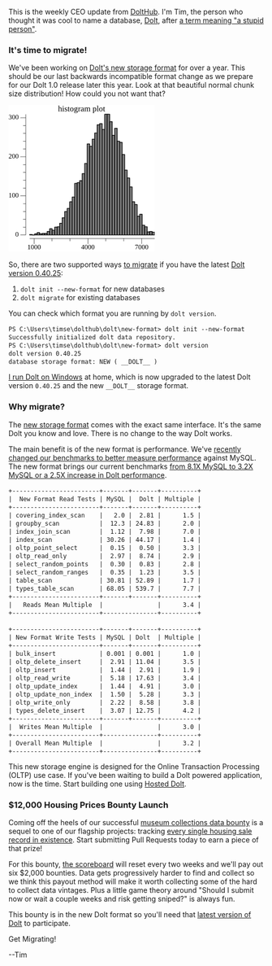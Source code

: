 This is the weekly CEO update from [DoltHub](https://www.dolthub.com/). I'm Tim, the person who thought it was cool to name a database, [Dolt](https://www.doltdb.com), after [a term meaning "a stupid person"](https://docs.dolthub.com/other/faq#why-is-it-called-dolt-are-you-calling-me-dumb).

### It's time to migrate!

We've been working on [Dolt's new storage format](https://www.dolthub.com/blog/2022-06-27-prolly-chunker/) for over a year. This should be our last backwards incompatible format change as we prepare for our Dolt 1.0 release later this year. Look at that beautiful normal chunk size distribution! How could you not want that?

[![New format chunk size distribution](../images/chunk-distribution.png)](https://www.dolthub.com/blog/2022-08-12-new-format-migraiton/)

So, there are two supported ways [to migrate](https://www.dolthub.com/blog/2022-08-12-new-format-migraiton/) if you have the latest [Dolt version 0.40.25](https://github.com/dolthub/dolt/releases/tag/v0.40.25):

1. `dolt init --new-format` for new databases
2. `dolt migrate` for existing databases

You can check which format you are running by `dolt version`. 

```
PS C:\Users\timse\dolthub\dolt\new-format> dolt init --new-format
Successfully initialized dolt data repository.
PS C:\Users\timse\dolthub\dolt\new-format> dolt version
dolt version 0.40.25
database storage format: NEW ( __DOLT__ )
```

[I run Dolt on Windows](https://docs.dolthub.com/introduction/installation/windows) at home, which is now upgraded to the latest Dolt version `0.40.25` and the new `__DOLT__` storage format.

### Why migrate?

The [new storage format](https://www.dolthub.com/blog/2022-06-27-prolly-chunker/) comes with the exact same interface. It's the same Dolt you know and love. There is no change to the way Dolt works. 

The main benefit is of the new format is performance. We've [recently changed our benchmarks to better measure performance](https://www.dolthub.com/blog/2022-08-03-dolt-benchmarks-update/) against MySQL. The new format brings our current benchmarks [from 8.1X MySQL to 3.2X MySQL or a 2.5X increase in Dolt performance](https://www.dolthub.com/blog/2022-08-12-new-format-migraiton/#motivation).

```
+------------------------+-------+-------+----------+
|  New Format Read Tests | MySQL |  Dolt | Multiple |
+------------------------+-------+-------+----------+
| covering_index_scan    |   2.0 |  2.81 |      1.5 |
| groupby_scan           |  12.3 | 24.83 |      2.0 |
| index_join_scan        |  1.12 |  7.98 |      7.0 |
| index_scan             | 30.26 | 44.17 |      1.4 |
| oltp_point_select      |  0.15 |  0.50 |      3.3 |
| oltp_read_only         |  2.97 |  8.74 |      2.9 |
| select_random_points   |  0.30 |  0.83 |      2.8 |
| select_random_ranges   |  0.35 |  1.23 |      3.5 |
| table_scan             | 30.81 | 52.89 |      1.7 |
| types_table_scan       | 68.05 | 539.7 |      7.7 |
+------------------------+-------+-------+----------+
|   Reads Mean Multiple  |               |      3.4 |
+------------------------+---------------+----------+

+------------------------+-------+-------+----------+
| New Format Write Tests | MySQL | Dolt  | Multiple |
+------------------------+-------+-------+----------+
| bulk_insert            | 0.001 | 0.001 |      1.0 |
| oltp_delete_insert     |  2.91 | 11.04 |      3.5 |
| oltp_insert            |  1.44 |  2.91 |      1.9 |
| oltp_read_write        |  5.18 | 17.63 |      3.4 |
| oltp_update_index      |  1.44 |  4.91 |      3.0 |
| oltp_update_non_index  |  1.50 |  5.28 |      3.3 |
| oltp_write_only        |  2.22 |  8.58 |      3.8 |
| types_delete_insert    |  3.07 | 12.75 |      4.2 |
+------------------------+-------+-------+----------+
|  Writes Mean Multiple  |               |      3.0 |
+------------------------+---------------+----------+
| Overall Mean Multiple  |               |      3.2 |
+------------------------+---------------+----------+
```

This new storage engine is designed for the Online Transaction Processing (OLTP) use case. If you've been waiting to build a Dolt powered application, now is the time. Start building one using [Hosted Dolt](https://hosted.doltdb.com/).

### $12,000 Housing Prices Bounty Launch

Coming off the heels of our successful [museum collections data bounty](https://www.dolthub.com/repositories/dolthub/museum-collections) is a sequel to one of our flagship projects: tracking [every single housing sale record in existence](https://www.dolthub.com/repositories/dolthub/us-housing-prices-v2/). Start submitting Pull Requests today to earn a piece of that prize!

For this bounty, [the scoreboard](https://www.dolthub.com/repositories/dolthub/us-housing-prices-v2/bounties/6db60872-0d9a-42fb-a000-445fcbdc7c9f/scoreboard?refName=main) will reset every two weeks and we'll pay out six $2,000 bounties. Data gets progressively harder to find and collect so we think this payout method will make it worth collecting some of the hard to collect data vintages. Plus a little game theory around "Should I submit now or wait a couple weeks and risk getting sniped?" is always fun.

This bounty is in the new Dolt format so you'll need that [latest version of Dolt](https://github.com/dolthub/dolt/releases/tag/v0.40.25) to participate.

Get Migrating!

--Tim